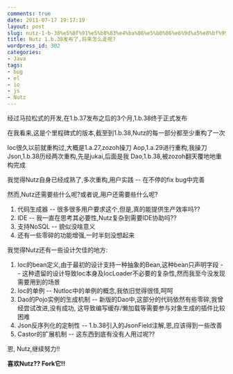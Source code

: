 ```yaml
---
comments: true
date: 2011-07-17 19:17:19
layout: post
slug: nutz-1-b-38%e5%8f%91%e5%b8%83%e4%ba%86%e5%b0%86%e6%9d%a5%e8%bf%99%e4%b9%88%e8%b5%b0%e5%91%a2
title: Nutz 1.b.38发布了,将来怎么走呢?
wordpress_id: 302
categories:
- Java
tags:
- bug
- el
- io
- js
- Nutz
---
```


经过马拉松式的开发,在1.b.37发布之后的3个月,1.b.38终于正式发布

在我看来,这是个里程碑式的版本,截至到1.b.38,Nutz的每一部分都至少重构了一次

Ioc很久以前就重构过,大概是1.a.27,zozoh操刀
Aop,1.a.29进行重构,我操刀
Json,1.b.38历经两次重构,先是jukai,后面是我
Dao,1.b.38,被zozoh翻天覆地地重构完成

我觉得Nutz自身已经成熟了,多次重构,用户实践 -- 在不停的fix bug中完善

然而,Nutz还需要些什么呢?或者说,用户还需要些什么呢?
1. 代码生成器 -- 很多很多用户要求这个,但是,真的能提供生产效率吗??
2. IDE -- 我一直在思考其必要性,Nutz复杂到需要IDE协助吗??
3. 支持NoSQL -- 貌似没啥意义
4. 还有一些零碎的功能增强,一时半刻没想起来

我觉得Nutz还有一些设计欠佳的地方:
1. Ioc的bean定义,由于最初的设计支持一种抽象的Bean,这种bean只声明字段 -- 这种遗留的设计导致Ioc本身及IocLoader不必要的复杂性,然而我至今没发现需要用到的场景
2. Ioc的单例 -- NutIoc中的单例的概念,我依旧觉得很怪,呵呵
3. Dao的Pojo实例的生成机制 -- 新版的Dao中,这部分的代码依然有些零碎,我曾经尝试改进,没有成功, 这导致编写缓存/懒加载等需要参与对象生成的插件比较困难
4. Json反序列化的定制性 -- 1.b.38引入的JsonField注解,恩,应该得到一些改善
5. Castor的扩展机制 -- 这东西到底有没有人用过呢??


恩, Nutz,继续努力!!

**喜欢Nutz?? Fork它!!**

